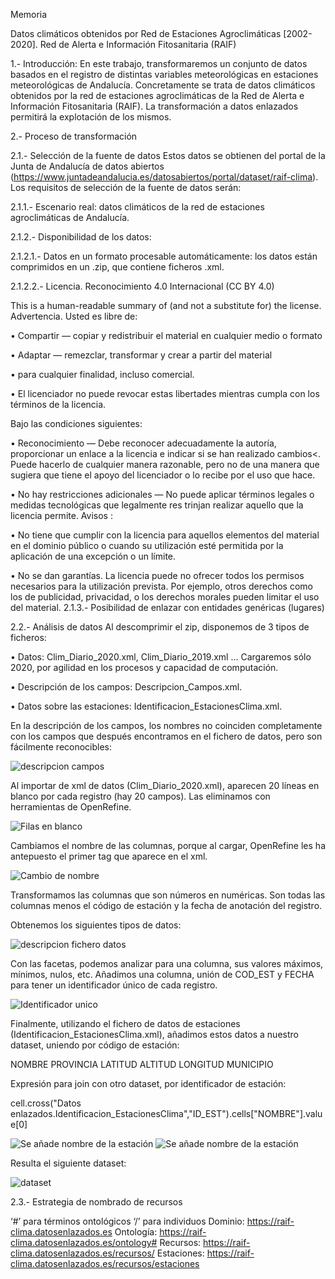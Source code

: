 Memoria

Datos climáticos obtenidos por Red de Estaciones Agroclimáticas [2002-2020]. Red de Alerta e Información Fitosanitaria (RAIF)

1.- Introducción:
En este trabajo, transformaremos un conjunto de datos basados en el registro de distintas variables meteorológicas en estaciones meteorológicas de Andalucía. Concretamente se trata de datos climáticos obtenidos por la red de estaciones agroclimáticas de la Red de Alerta e Información Fitosanitaria (RAIF). 
La transformación a datos enlazados permitirá la explotación de los mismos.

2.- Proceso de transformación

2.1.- Selección de la fuente de datos
Estos datos se obtienen del portal de la Junta de Andalucía de datos abiertos (https://www.juntadeandalucia.es/datosabiertos/portal/dataset/raif-clima).
Los requisitos de selección de la fuente de datos serán:

  2.1.1.- Escenario real: datos climáticos de la red de estaciones agroclimáticas de Andalucía.
  
  2.1.2.- Disponibilidad de los datos: 
  
  2.1.2.1.- Datos en un formato procesable automáticamente: los datos están comprimidos en un .zip, que contiene ficheros .xml.
  
  2.1.2.2.- Licencia. Reconocimiento 4.0 Internacional (CC BY 4.0) 
  
  This is a human-readable summary of (and not a substitute for) the license. Advertencia. 
  Usted es libre de:
  
  •	Compartir — copiar y redistribuir el material en cualquier medio o formato
  
  •	Adaptar — remezclar, transformar y crear a partir del material
  
  •	para cualquier finalidad, incluso comercial.
  
  •	El licenciador no puede revocar estas libertades mientras cumpla con los términos de la licencia.
  
  Bajo las condiciones siguientes:
  
  • Reconocimiento — Debe reconocer adecuadamente la autoría, proporcionar un enlace a la licencia e indicar si se han realizado cambios<. Puede hacerlo de cualquier manera         razonable, pero no de una manera que sugiera que tiene el apoyo del licenciador o lo recibe por el uso que hace. 
  
  •	No hay restricciones adicionales — No puede aplicar términos legales o medidas tecnológicas que legalmente res trinjan realizar aquello que la licencia permite.
  Avisos :
  
  •	No tiene que cumplir con la licencia para aquellos elementos del material en el dominio público o cuando su utilización esté permitida por la aplicación de una excepción o       un límite.
  
  •	No se dan garantías. La licencia puede no ofrecer todos los permisos necesarios para la utilización prevista. Por ejemplo, otros derechos como los de publicidad, privacidad,     o los derechos morales pueden limitar el uso del material.
  2.1.3.- Posibilidad de enlazar con entidades genéricas (lugares)

2.2.- Análisis de datos
Al descomprimir el zip, disponemos de 3 tipos de ficheros:

•	Datos: Clim_Diario_2020.xml, Clim_Diario_2019.xml … Cargaremos sólo 2020, por agilidad en los procesos y capacidad de computación.

•	Descripción de los campos: Descripcion_Campos.xml.

•	Datos sobre las estaciones: Identificacion_EstacionesClima.xml.

En la descripción de los campos, los nombres no coinciden completamente con los campos que después encontramos en el fichero de datos, pero son fácilmente reconocibles:

![descripcion campos](imagenes/descripcion_campos.png)

Al importar de xml de datos (Clim_Diario_2020.xml), aparecen 20 líneas en blanco por cada registro (hay 20 campos). Las eliminamos con herramientas de OpenRefine.

![Filas en blanco](imagenes/filas_en_blanco.png)

Cambiamos el nombre de las columnas, porque al cargar, OpenRefine les ha antepuesto el primer tag que aparece en el xml.

![Cambio de nombre](imagenes/cambio_nombre.png)

Transformamos las columnas que son números en numéricas. Son todas las columnas menos el código de estación y la fecha de anotación del registro.

Obtenemos los siguientes tipos de datos:

![descripcion fichero datos](imagenes/campos_en_fichero_datos.png)

Con las facetas, podemos analizar para una columna, sus valores máximos, mínimos, nulos, etc.
Añadimos una columna, unión de COD_EST y FECHA para tener un identificador único de cada registro.

![Identificador unico](imagenes/identificador_unico.png)

Finalmente, utilizando el fichero de datos de estaciones (Identificacion_EstacionesClima.xml), añadimos estos datos a nuestro dataset, uniendo por código de estación:

NOMBRE	PROVINCIA	LATITUD	ALTITUD	LONGITUD	MUNICIPIO

Expresión para join con otro dataset, por identificador de estación:

cell.cross("Datos enlazados.Identificacion_EstacionesClima","ID_EST").cells["NOMBRE"].value[0]

![Se añade nombre de la estación](imagenes/add_column.nombre.png)
![Se añade nombre de la estación](imagenes/add_column.provincia.png)

Resulta el siguiente dataset:

![dataset](imagenes/dataset.png)

2.3.- Estrategia de nombrado de recursos

‘#’ para términos ontológicos
‘/’ para individuos
Dominio: https://raif-clima.datosenlazados.es
Ontología: https://raif-clima.datosenlazados.es/ontology#
Recursos: https://raif-clima.datosenlazados.es/recursos/
Estaciones: https://raif-clima.datosenlazados.es/recursos/estaciones

